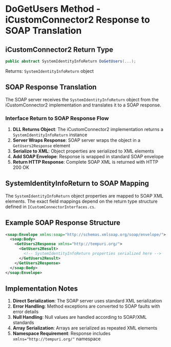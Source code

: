 # DoGetUsers Method - iCustomConnector2 Response to SOAP Translation

## iCustomConnector2 Return Type
```csharp
public abstract SystemIdentityInfoReturn DoGetUsers(...);
```
Returns: `SystemIdentityInfoReturn` object

## SOAP Response Translation

The SOAP server receives the `SystemIdentityInfoReturn` object from the iCustomConnector2 implementation and translates it to a SOAP response.

### Interface Return to SOAP Response Flow

1. **DLL Returns Object**: The iCustomConnector2 implementation returns a `SystemIdentityInfoReturn` instance
2. **Server Wraps Response**: SOAP server wraps the object in a `GetUsers2Response` element
3. **Serialize to XML**: Object properties are serialized to XML elements
4. **Add SOAP Envelope**: Response is wrapped in standard SOAP envelope
5. **Return HTTP Response**: Complete SOAP XML is returned with HTTP 200 OK

## SystemIdentityInfoReturn to SOAP Mapping

The `SystemIdentityInfoReturn` object properties are mapped to SOAP XML elements. The exact field mappings depend on the return type structure defined in `ICustomConnectorInterfaces.cs`.

## Example SOAP Response Structure

```xml
<soap:Envelope xmlns:soap="http://schemas.xmlsoap.org/soap/envelope/">
  <soap:Body>
    <GetUsers2Response xmlns="http://tempuri.org/">
      <GetUsers2Result>
        <!-- SystemIdentityInfoReturn properties serialized here -->
      </GetUsers2Result>
    </GetUsers2Response>
  </soap:Body>
</soap:Envelope>
```

## Implementation Notes

1. **Direct Serialization**: The SOAP server uses standard XML serialization
2. **Error Handling**: Method exceptions are converted to SOAP faults with error details
3. **Null Handling**: Null values are handled according to SOAP/XML standards
4. **Array Serialization**: Arrays are serialized as repeated XML elements
5. **Namespace Requirement**: Response includes `xmlns="http://tempuri.org/"` namespace
